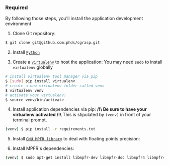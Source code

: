 ### Required

By following those steps, you'll install the application development environment

1. Clone Git repository:

  ```bash
  $ git clone git@github.com:phds/cgrasp.git
  ```
2. Install 
[`Python`](https://www.python.org/)

3. Create a [`virtualenv`](https://virtualenv.pypa.io/en/latest/index.html) to host the application:
  You may need `sudo` to install `virtualenv` globally

  ```bash
  # install virtualenv tool manager via pip
  $ [sudo] pip install virtualenv
  # create a new virtualenv folder called venv
  $ virtualenv venv
  # activate your virtualenv!
  $ source venv/bin/activate
  ```

4. Install application dependencies via pip:
  **/!\ Be sure to have your virtualenv activated /!\\**
  This is stipulated by `(venv)` in front of your terminal prompt.

  ```bash
  (venv) $ pip install -r requirements.txt
  ```

5. Install [`GNU MPFR library`](http://www.mpfr.org/mpfr-current/mpfr.html#Installing-MPFR) to deal with floating points precision:

  

6. Install MPFR's dependencies:

  ```bash
  (venv) $ sudo apt-get install libmpfr-dev libmpfr-doc libmpfr4 libmpfr4-dbg
  ```